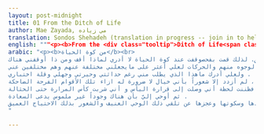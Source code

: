 ```yaml
---
layout: post-midnight
title: 01 From the Ditch of Life
author: Mae Zayada, مي زياده
translation: Sondos Shehadeh (translation in progress -- join in to help us make it better)
english: """<p><b>From the <div class="tooltip">Ditch of Life<span class="tooltiptext">كوة, the original word in arabic means hole or ditch, but does also carry connotations of opening or aperture</span></div></b><br>…I stood next to the (hole/ditch) of life, i don’t know why i stand there, or who is it that put me there. While people, in the path, passing by. So I examined the faces and the movements, wondering if I would find there what makes me different from them, and them from me. Wondering if I would understand what is it that is asked of me, despite of my novelty, confusion, ignorance and lack of experience. And so, I started admiring the people and envy them for what they have, for what I will never have. And I take console with the appearances of gloominess when it appear on them, to be a connection, even if (flimsy/ slight) between me and them. And still, I felt nothing but more of my confusion and helplessness, nothing more than a feeling that i am a shadow that is dispensable to these laughing (faces/folks)— even though this shadow is asked of so much that he does not know. And so, for a moment, I thought I have reached the bottom of despair, that I have became drunk (from the glass of bitterness).  And then, it dawned on me, that there is an intangible existence (an untouchable being) called happiness. And I felt an ardent passion to get to know what it is, to enjoy it. But then, I got to realize that there is nothing harder on the soul in its loneliness, and silence than its helplessness to get that violent feelings, and still to desperately need it….</p>"""
arabic: "<p><b>من كوة الحياة</b><br>
وقفت بجانب (حفرة / خندق) الحياة ، لا أعرف لماذا أقف هناك ، أو من هو الذي وضعني هناك. بينما يمر الناس في الطريق. لذلك قمت بفحصوقفت عند كوة الحياة لا أدري لماذا أقف ومن ذا أوقفني هناك .
و إذا الناس في السبيل يمرون فأخذت أتفحص الوجوه منهم والحركات لعلي أعثر على مايجعلني مختلفة عنهم وهم مختلفين عني ، 
ولعلي أدرك ماهذا الذي يطلب مني رغم حداثتي وحيرتي وجهلي وقلة اختباري .
فصرت أعجب بالناس و أغبطهم على مالديهم وليس لي أن أفوز بمثله، و أتعزى بمظاهر الكآبة عندهم لتكون تلك المظاهر صلة – ولو واهية – بيني وبينهم، على أني لم أزدد إلا شعوراً بحيرتي وعجزي ، لم أزدد إلا شعوراً بأني خيال لا ضرورة له ازاء تلك الأقوام الفرحة الضاحكة – 
مع أن هذا الخيال يطلب منه شيء كثير لا يدري ماهو . فظننت لحظة أني وصلت إلى قرارة اليأس و أني شربت كأس المرارة حتى الحثالة .
ثم أوحي إليّ بأن هناك وجوداً غير ملموس يدعى السعادة . 
شعرت باحتياج محرق إلى التعرف إليها والتمتع بها، ففهمت أنه ليس أقسى على النفوس في انفرادها وسكوتها وعجزها عن تلقي ذلك الوحي العنيف والشعور بذلك الاحتياج العميق ...</p>
"

---
```

